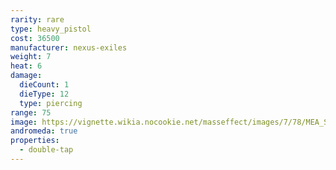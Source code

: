 ```yaml
---
rarity: rare
type: heavy_pistol
cost: 36500
manufacturer: nexus-exiles
weight: 7
heat: 6
damage:
  dieCount: 1
  dieType: 12
  type: piercing
range: 75
image: https://vignette.wikia.nocookie.net/masseffect/images/7/78/MEA_Sidewinder_MP.png/revision/latest?cb=20180530053144
andromeda: true
properties:
  - double-tap
---
```

